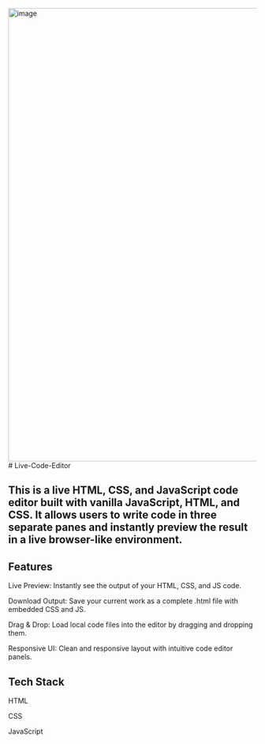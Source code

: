 <img width="1919" height="917" alt="image" src="https://github.com/user-attachments/assets/7bdc10e9-300c-4289-a405-6272863f1f0f" />
# Live-Code-Editor

## This is a live HTML, CSS, and JavaScript code editor built with vanilla JavaScript, HTML, and CSS. It allows users to write code in three separate panes and instantly preview the result in a live browser-like environment.
## Features
Live Preview: Instantly see the output of your HTML, CSS, and JS code.

Download Output: Save your current work as a complete .html file with embedded CSS and JS.

Drag & Drop: Load local code files into the editor by dragging and dropping them.

Responsive UI: Clean and responsive layout with intuitive code editor panels.

## Tech Stack
HTML

CSS

JavaScript 


